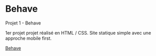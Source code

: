 # Behave

Projet 1 - Behave

1er projet projet réalisé en HTML / CSS. Site statique simple avec une approche mobile first.

<a href="https://loving-lovelace-4ffa67.netlify.com/">Behave<a>

